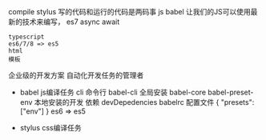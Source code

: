 compile
    stylus
    写的代码和运行的代码是两码事
    js
        babel 让我们的JS可以使用最新的技术来编写，
        es7 async await

    typescript
    es6/7/8 => es5
    html
    模板

企业级的开发方案
自动化开发任务的管理者
- babel js编译任务
cli 命令行
babel-cli 全局安装
babel-core babel-preset-env 本地安装的开发
依赖 devDepedencies
babelrc 配置文件
{
    "presets":["env"]
} 
es6 => es5  

- stylus  css编译任务



     